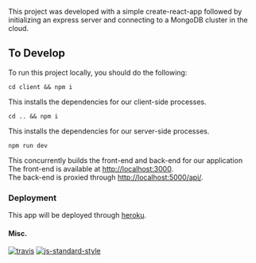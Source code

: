 This project was developed with a simple create-react-app followed by initializing an express server and connecting to a MongoDB cluster in the cloud.

## To Develop

To run this project locally, you should do the following:

`cd client && npm i`

This installs the dependencies for our client-side processes.

`cd .. && npm i`

This installs the dependencies for our server-side processes.

`npm run dev`

This concurrently builds the front-end and back-end for our application<br />
The front-end is available at [http://localhost:3000](http://localhost:3000).<br/>
The back-end is proxied through [http://localhost:5000/api/](http://localhost:5000/api/hello).

### Deployment

This app will be deployed through [heroku](www.heroku.com).

#### Misc.

[![travis](https://img.shields.io/travis/standard/eslint-config-standard/master.svg)](https://travis-ci.org/standard/eslint-config-standard)
[![js-standard-style](https://img.shields.io/badge/code%20style-standard-brightgreen.svg)](http://standardjs.com)
